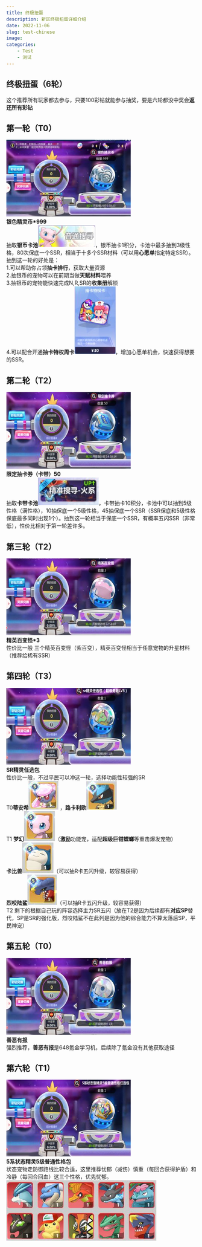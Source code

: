 ```yaml
---
title: 终极扭蛋
description: 新区终极扭蛋详细介绍
date: 2022-11-06
slug: test-chinese
image:
categories:
    - Test
    - 测试
---
```


## 终极扭蛋（6轮）

这个推荐所有玩家都去参与，只要100彩钻就能参与抽奖，要是六轮都没中奖会**返还所有彩钻**

## 第一轮（T0）
![Alt text](41.jpg)   
**银色精灵币*999**  
抽取**银币卡池**![Alt text](42.jpg)，银币抽卡1积分，卡池中最多抽到3级性格，80次保底一个SSR，相当于十多个SSR材料（可以用**心愿单**指定特定SSR）。抽到这一轮的好处是：  
1.可以帮助你占领**抽卡排行**，获取大量资源  
2.抽银币的宠物可以在前期当做**天赋材料**喂养  
3.抽银币的宠物能快速完成N,R,SR的**收集册**解锁  
4.可以配合开通**抽卡特权周卡**![Alt text](43.jpg)，增加心愿单机会，快速获得想要的SSR。  

## 第二轮（T2） 
![Alt text](44.jpg)  
**限定抽卡券（卡带）50**    
抽取**卡带卡池**![Alt text](45.jpg)，卡带抽卡10积分，卡池中可以抽到5级性格（满性格），10抽保底一个5级性格，45抽保底一个SSR（SSR保底和5级性格保底最多同时出现1个）。抽到这一轮相当于保底一个SSR，有概率五闪SSR（非常低），性价比相对于第一轮差许多。

## 第三轮（T2） 
![Alt text](46.jpg)  
**精英百变怪*3**  
性价比一般
三个精英百变怪（紫百变），精英百变怪相当于任意宠物的升星材料（推荐给稀有SSR）

## 第四轮（T3） 
![Alt text](47.jpg)  
**SR精灵任选包**  
性价比一般，不过平民可以冲这一轮，选择功能性较强的SR  
T0**蒂安希**![Alt text](49.jpg)  ，**路卡利欧**![Alt text](48.jpg)   
T1 **梦幻**![Alt text](410.jpg)（**激励**功能宠，适配**超级巨钳螳螂**等重击爆发宠物）   
**卡比兽**![Alt text](411.jpg)（可以抽R卡五闪升级，较容易获得）   
**烈咬陆鲨**![Alt text](412.jpg)（可以抽R卡五闪升级，较容易获得）   
T2 剩下的根据自己玩的阵容选择主力SR五闪（放在T2是因为后续都有**对应SP**替代，SP是SR的强化版，烈咬陆鲨不在此列是因为他的综合能力不算太落后SP，平民神宠）

## 第五轮（T0） 
![Alt text](413.jpg)  
**善恶有报**  
强烈推荐，**善恶有报**是648氪金学习机，后续除了氪金没有其他获取途径

## 第六轮（T1）
![Alt text](414.jpg)  
**5系状态精灵5级普通性格包**  
状态宠物走防御路线比较合适，这里推荐忧郁（减伤）慎重（每回合获得护盾）和冷静（每回合回血）这三个性格，优先忧郁。
![Alt text](415.jpg)  
